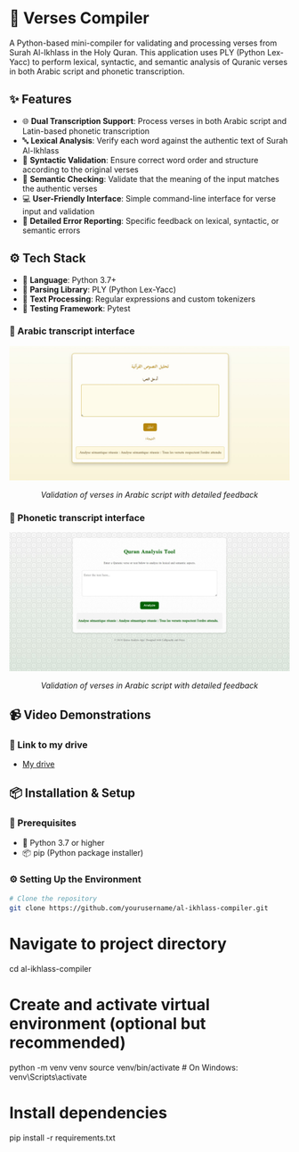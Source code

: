 # 📜 Verses Compiler

A Python-based mini-compiler for validating and processing verses from Surah Al-Ikhlass in the Holy Quran. This application uses PLY (Python Lex-Yacc) to perform lexical, syntactic, and semantic analysis of Quranic verses in both Arabic script and phonetic transcription.

## ✨ Features

- 🌐 **Dual Transcription Support**: Process verses in both Arabic script and Latin-based phonetic transcription  
- 🔤 **Lexical Analysis**: Verify each word against the authentic text of Surah Al-Ikhlass  
- 🧠 **Syntactic Validation**: Ensure correct word order and structure according to the original verses  
- 📖 **Semantic Checking**: Validate that the meaning of the input matches the authentic verses  
- 💻 **User-Friendly Interface**: Simple command-line interface for verse input and validation  
- 🐞 **Detailed Error Reporting**: Specific feedback on lexical, syntactic, or semantic errors  

## ⚙️ Tech Stack

- 🐍 **Language**: Python 3.7+  
- 🔧 **Parsing Library**: PLY (Python Lex-Yacc)  
- 🧹 **Text Processing**: Regular expressions and custom tokenizers  
- 🧪 **Testing Framework**: Pytest  

### 📝 Arabic transcript interface
<p align="center">
  <img src="screenshot(1).jpg" alt="Arabic Script Validation" width="700">
</p>
<p align="center"><em>Validation of verses in Arabic script with detailed feedback</em></p>

### 📝 Phonetic transcript interface
<p align="center">
  <img src="screenshot.jpg" alt="Arabic Script Validation" width="700">
</p>
<p align="center"><em>Validation of verses in Arabic script with detailed feedback</em></p>

## 📹 Video Demonstrations

### 📝 Link to my drive
  - <a href="https://drive.google.com/drive/folders/1ry6ae5kcRUNoOBda-b_0wPMyMtP4qZ0a?usp=drive_link" target="_blank" rel="noopener noreferrer">My drive</a>

## 📦 Installation & Setup

### 📝 Prerequisites
- 🐍 Python 3.7 or higher  
- 📦 pip (Python package installer)  

### ⚙️ Setting Up the Environment
```bash
# Clone the repository
git clone https://github.com/yourusername/al-ikhlass-compiler.git
```
# Navigate to project directory
cd al-ikhlass-compiler

# Create and activate virtual environment (optional but recommended)
python -m venv venv
source venv/bin/activate  # On Windows: venv\Scripts\activate

# Install dependencies
pip install -r requirements.txt
